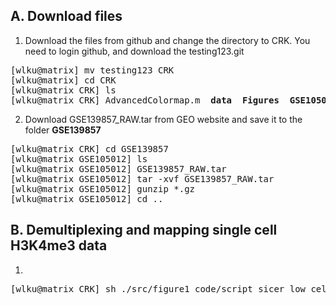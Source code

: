 A. Download files
--------------------------------------

1. Download the files from github and change the directory to CRK. You need to login github, and download the testing123.git

<pre>
[wlku@matrix] mv testing123 CRK
[wlku@matrix] cd CRK
[wlku@matrix CRK] ls
[wlku@matrix CRK] AdvancedColormap.m  <b>data</b>  <b>Figures</b>  <b>GSE105012</b>  README.md  <b>src</b> violin.m  violinplot.m
</pre>

2. Download GSE139857_RAW.tar from GEO website and save it to the folder  <b>GSE139857</b>
<pre>
[wlku@matrix CRK] cd GSE139857
[wlku@matrix GSE105012] ls
[wlku@matrix GSE105012] GSE139857_RAW.tar
[wlku@matrix GSE105012] tar -xvf GSE139857_RAW.tar
[wlku@matrix GSE105012] gunzip *.gz
[wlku@matrix GSE105012] cd ..
</pre>



B. Demultiplexing and mapping single cell H3K4me3 data
--------------------------------------

1. 
<pre>
[wlku@matrix CRK] sh ./src/figure1_code/script_sicer_low_cell
</pre>

